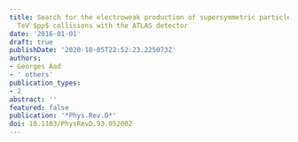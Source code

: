 ```yaml
---
title: Search for the electroweak production of supersymmetric particles in $sqrts$=8
  TeV $pp$ collisions with the ATLAS detector
date: '2016-01-01'
draft: true
publishDate: '2020-10-05T22:52:23.225073Z'
authors:
- Georges Aad
- ' others'
publication_types:
- 2
abstract: ''
featured: false
publication: '*Phys.Rev.D*'
doi: 10.1103/PhysRevD.93.052002
---
```


